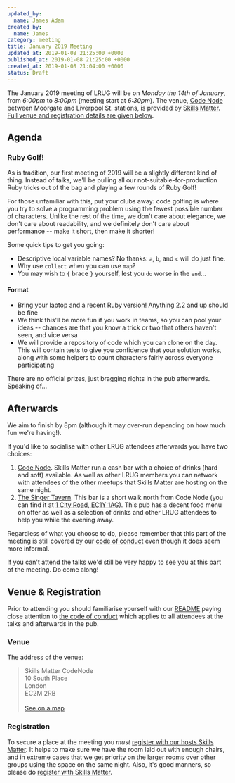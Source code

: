 ```yaml
---
updated_by:
  name: James Adam
created_by:
  name: James
category: meeting
title: January 2019 Meeting
updated_at: 2019-01-08 21:25:00 +0000
published_at: 2019-01-08 21:25:00 +0000
created_at: 2019-01-08 21:04:00 +0000
status: Draft
---
```


The January 2019 meeting of LRUG will be on *Monday the 14th of January*,
from _6:00pm_ to _8:00pm_ (meeting start at _6:30pm_).  The venue, [Code
Node][skills-matter-venue] between
Moorgate and Liverpool St. stations, is provided by [Skills
Matter](http://www.skillsmatter.com).  [Full venue and registration details are
given below](#january18registration).

Agenda
------

### Ruby Golf!

As is tradition, our first meeting of 2019 will be a slightly different kind of thing.  Instead
of talks, we'll be pulling all our not-suitable-for-production Ruby tricks out of the bag and 
playing a few rounds of Ruby Golf!

For those unfamiliar with this, put your clubs away: code golfing is where you try to solve a
programming problem using the fewest possible number of characters. Unlike the rest of the time,
we don't care about elegance, we don't care about readability, and we definitely don't care
about performance -- make it short, then make it shorter!

Some quick tips to get you going:

* Descriptive local variable names? No thanks: `a`, `b`, and `c` will do just fine.
* Why use `collect` when you can use `map`?
* You may wish to `{` brace `}` yourself, lest you `do` worse in the `end`...

#### Format

* Bring your laptop and a recent Ruby version! Anything 2.2 and up should be fine
* We think this'll be more fun if you work in teams, so you can pool your ideas -- chances
  are that you know a trick or two that others haven't seen, and vice versa
* We will provide a repository of code which you can clone on the day. This will
  contain tests to give you confidence that your solution works, along with some helpers
  to count characters fairly across everyone participating
  

There are no official prizes, just bragging rights in the pub afterwards. Speaking of...

Afterwards
----------

We aim to finish by 8pm (although it may over-run depending on how much fun we're having!).

If you'd like to socialise with other LRUG attendees afterwards you have two choices:

1. [Code Node][skills-matter-venue].  Skills Matter run a cash bar with a
   choice of drinks (hard and soft) available.  As well as other LRUG members
   you can network with attendees of the other meetups that Skills Matter are
   hosting on the same night.
2. [The Singer Tavern](http://singertavern.com/).  This bar is a short walk
   north from Code Node (you can find it at [1 City Road, EC1Y
   1AG](https://goo.gl/maps/w9kPu)).  This pub has a decent food menu on offer
   as well as a selection of drinks and other LRUG attendees to help you
   while the evening away.

Regardless of what you choose to do, please remember that this part of the
meeting is still covered by our [code of
conduct](http://readme.lrug.org/#code-of-conduct) even though it does seem more
informal.

If you can't attend the talks we'd still be very happy to see you at this part
of the meeting.  Do come along!

Venue & Registration <a name="january18registration">&nbsp;</a>
-----------------------------------------------------------

Prior to attending you should familiarise yourself with our
[README](http://readme.lrug.org/) paying close attention to [the code of
conduct](http://readme.lrug.org/#code-of-conduct) which applies to
all attendees at the talks and afterwards in the pub.

### Venue

The address of the venue:

> Skills Matter CodeNode<br/>10 South Place<br/>London<br/>EC2M 2RB<br/><br/>[See on a map](https://goo.gl/maps/ONJT4)

### Registration

To secure a place at the meeting you *must* [register with our hosts
Skills Matter][skills-matter-event].  It helps to
make sure we have the room laid out with enough chairs, and in extreme cases
that we get priority on the larger rooms over other groups using the space on
the same night.  Also, it's good manners, so please do [register with Skills
Matter][skills-matter-event].

[skills-matter-venue]: https://skillsmatter.com/locations/264-skills-matter-codenode
[skills-matter-event]: https://skillsmatter.com/meetups/11946-lrug
